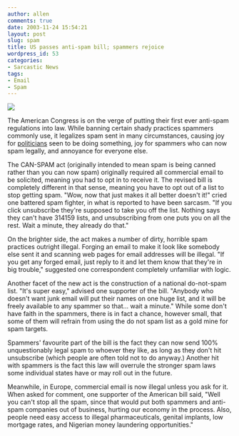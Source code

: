 ```yaml
---
author: allen
comments: true
date: 2003-11-24 15:54:21
layout: post
slug: spam
title: US passes anti-spam bill; spammers rejoice
wordpress_id: 53
categories:
- Sarcastic News
tags:
- Email
- Spam
---
```


![](/images/old/spam.jpg)

The American Congress is on the verge of putting their first ever anti-spam regulations into law. While banning certain shady practices spammers commonly use, it legalizes spam sent in many circumstances, causing joy for [politicians](/fun/asylum/) seen to be doing something, joy for spammers who can now spam legally, and annoyance for everyone else.

The CAN-SPAM act (originally intended to mean spam is being canned rather than you can now spam) originally required all commercial email to be solicited, meaning you had to opt in to receive it. The revised bill is completely different in that sense, meaning you have to opt out of a list to stop getting spam. "Wow, now that just makes it all better doesn't it!" cried one battered spam fighter, in what is reported to have been sarcasm. "If you click unsubscribe they're supposed to take you off the list. Nothing says they can't have 314159 lists, and unsubscribing from one puts you on all the rest. Wait a minute, they already do that."

On the brighter side, the act makes a number of dirty, horrible spam practices outright illegal. Forging an email to make it look like somebody else sent it and scanning web pages for email addresses will be illegal. "If you get any forged email, just reply to it and let them know that they're in big trouble," suggested one correspondent completely unfamiliar with logic.

Another facet of the new act is the construction of a national do-not-spam list. "It's super easy," advised one supporter of the bill. "Anybody who doesn't want junk email will put their names on one huge list, and it will be freely available to any spammer so that... wait a minute." While some don't have faith in the spammers, there is in fact a chance, however small, that some of them will refrain from using the do not spam list as a gold mine for spam targets.

Spammers' favourite part of the bill is the fact they can now send 100% unquestionably legal spam to whoever they like, as long as they don't hit unsubscribe (which people are often told not to do anyway.) Another hit with spammers is the fact this law will overrule the stronger spam laws some individual states have or may roll out in the future.

Meanwhile, in Europe, commercial email is now illegal unless you ask for it. When asked for comment, one supporter of the American bill said, "Well you can't stop all the spam, since that would put both spammers and anti-spam companies out of business, hurting our economy in the process. Also, people need easy access to illegal pharmaceuticals, genital implants, low mortgage rates, and Nigerian money laundering opportunities."
